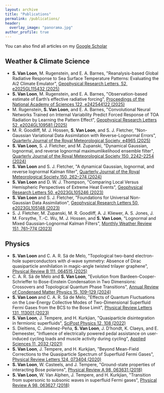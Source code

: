 ```yaml
---
layout: archive
title: "Publications"
permalink: /publications/
header:
  overlay_image: "panorama.jpg"
author_profile: true
---
```


You can also find all articles on my [Google Scholar](https://scholar.google.com/citations?user=6h7ft20AAAAJ&hl=en)

## Weather & Climate Science

* **S. Van Loon**, M. Rugenstein, and E. A. Barnes, "Reanalysis-based Global Radiative Response to Sea Surface Temperature Patterns: Evaluating the Ai2 Climate Emulator", [Geophysical Research Letters, 52, e2025GL115432 (2025)](https://doi.org/10.1029/2025GL115432)
* **S. Van Loon**, M. Rugenstein, and E. A. Barnes, "Observation-based estimate of Earth’s effective radiative forcing", [Proceedings of the National Academy of Sciences 122, e242544122 (2025)](https://doi.org/10.1073/pnas.2425445122)
* M. Rugenstein, **S. Van Loon**, and E. A. Barnes, "Convolutional Neural Networks Trained on Internal Variability Predict Forced Response of TOA Radiation by Learning the Pattern Effect", [Geophysical Research Letters 52, e2024GL109581 (2025)](https://doi.org/10.1029/2024GL109581)
* M. R. Goodliff, M. J. Hossen, **S. Van Loon**, and S. J. Fletcher, "Non-Gaussian Variational Data Assimilation with Reverse-Lognormal Errors", [Quarterly Journal of the Royal Meteorological Society, e4965 (2025)](https://doi.org/10.1002/qj.4965)
* **S. Van Loon**, S. J. Fletcher, and M. Zupanski, "Dynamical Gaussian, lognormal, and reverse lognormal maximumlikelihood ensemble filter", [Quarterly Journal of the Royal Meteorological Society 150, 2242–2254 (2024)](https://doi.org/10.1002/qj.4706)
* **S. Van Loon** and S. J. Fletcher, "A dynamical Gaussian, lognormal, and reverse lognormal Kalman filter", [Quarterly Journal of the Royal Meteorological Society 150, 262–274 (2024)](https://doi.org/10.1002/qj.4595)
* **S. Van Loon** and D. W. J. Thompson, "Comparing Local Versus Hemispheric Perspectives of Extreme Heat Events", [Geophysical Research Letters 50, e2023GL105246 (2023)](https://doi.org/10.1029/2023GL105246)
* **S. Van Loon** and S. J. Fletcher, "Foundations for Universal Non-Gaussian Data Assimilation", [Geophysical Research Letters 50, e2023GL105148 (2023)](https://doi.org/10.1029/2023GL105148)
* S. J. Fletcher, M. Zupanski, M. R. Goodliff, A. J. Kliewer, A. S. Jones, J. M. Forsythe, T.-C. Wu, M. J. Hossen, and **S. Van Loon**, "Lognormal and Mixed Gaussian-Lognormal Kalman Filters", [Monthly Weather Review 151, 761–774 (2023)](https://doi.org/10.1175/MWR-D-22-0072.1)

## Physics

* **S. Van Loon** and C. A. R. Sá de Melo, "Topological two-band electron-hole superconductors with *d*-wave symmetry: Absence of Dirac quasiparticle annihilation in magic-angle twisted trilayer graphene", [Physical Review B 111, 064515 (2025)](https://doi.org/10.1103/PhysRevB.111.064515)
* C. A. R. Sá de Melo and **S. Van Loon**, "Evolution from Bardeen-Cooper-Schrieffer to Bose-Einstein Condensation in Two Dimensions: Crossovers and Topological Quantum Phase Transitions", [Annual Review of Condensed Matter Physics 15, 109–129 (2024)](https://doi.org/10.1146/annurev-conmatphys-032922-115341)
* **S. Van Loon** and C. A. R. Sá de Melo, "Effects of Quantum Fluctuations on the Low-Energy Collective Modes of Two-Dimensional Superfluid Fermi Gases from the BCS to the Bose Limit", [Physical Review Letters 131, 113001 (2023)](https://doi.org/10.1103/PhysRevLett.131.113001)
* **S. Van Loon**, J. Tempere, and H. Kurkjian, "Quasiparticle disintegration in fermionic superfluids", [SciPost Physics 12, 108 (2022)](https://doi.org/10.21468/SciPostPhys.12.3.108)
* S. Dieltiens, C. Jiménez-Peña, **S. Van Loon**, J. D’hondt, K. Claeys, and E. Demeester, "Influence of electrically powered pedal assistance on user-induced cycling loads and muscle activity during cycling", [Applied Sciences 11, 2032 (2021)](https://doi.org/10.3390/app11052032)
* **S. Van Loon**, J. Tempere, and H. Kurkjian, "Beyond Mean-Field Corrections to the Quasiparticle Spectrum of Superfluid Fermi Gases", [Physical Review Letters 124, 073404 (2020)](https://doi.org/10.1103/PhysRevLett.124.073404)
* **S. Van Loon**, W. Casteels, and J. Tempere, "Ground-state properties of interacting Bose polarons", [Physical Review A 98, 063631 (2018)](https://doi.org/10.1103/PhysRevA.98.063631)
* **S. Van Loon**, W. Van Alphen, J. Tempere, and H. Kurkjian, "Transition from supersonic to subsonic waves in superfluid Fermi gases", [Physical Review A 98, 063627 (2018)](https://doi.org/10.1103/PhysRevA.98.063627)